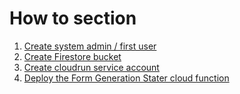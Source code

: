 # How to section

1. [Create system admin / first user](./how-to-create-system-admin-user/README.md)
2. [Create Firestore bucket](./how-to-create-firestore-bucket/README.md)
3. [Create cloudrun service account](./how-to-create-cloudrun-service-account/README.md)
4. [Deploy the Form Generation Stater cloud function](./how-to-create-cloud-function-service-account/README.md)